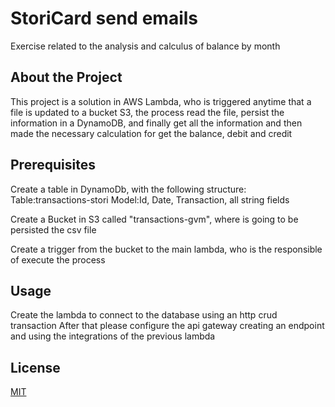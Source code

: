# StoriCard send emails
Exercise related to the analysis and calculus of balance by month

## About the Project
This project is a solution in AWS Lambda, who is triggered anytime that a file is updated to a bucket S3, the process read the file, persist the information in a DynamoDB, and finally get all the information and then made the necessary calculation for get the balance, debit and credit

## Prerequisites

Create a table in DynamoDb, with the following structure:
Table:transactions-stori
Model:Id, Date, Transaction, all string fields

Create a Bucket in S3 called "transactions-gvm", where is going to be persisted the csv file

Create a trigger from the bucket to the main lambda, who is the responsible of execute the process

## Usage

Create the lambda to connect to the database using an http crud transaction
After that please configure the api gateway creating an endpoint and using the integrations of the previous lambda 


## License
[MIT](https://choosealicense.com/licenses/mit/)

